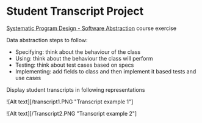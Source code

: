 # Student Transcript Project

[Systematic Program Design - Software Abstraction](https://courses.edx.org/courses/course-v1:UBCx+SoftConst1x+3T2017/course/) course exercise

Data abstraction steps to follow:

* Specifying: think about the behaviour of the class
* Using: think about the behaviour the class will perform 
* Testing: think about test cases based on specs
* Implementing: add fields to class and then implement it based tests and use cases

Display student transcripts in following representations


![Alt text][/transcript1.PNG "Transcript example 1"]


![Alt text][/Transcript2.PNG "Transcript example 2"]

